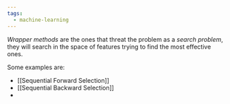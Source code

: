 ```yaml
---
tags:
  - machine-learning
---
```

*Wrapper methods* are the ones that threat the problem as a *search problem*, they will search in the space of features trying to find the most effective ones.

Some examples are:
- [[Sequential Forward Selection]]
- [[Sequential Backward Selection]]
- 